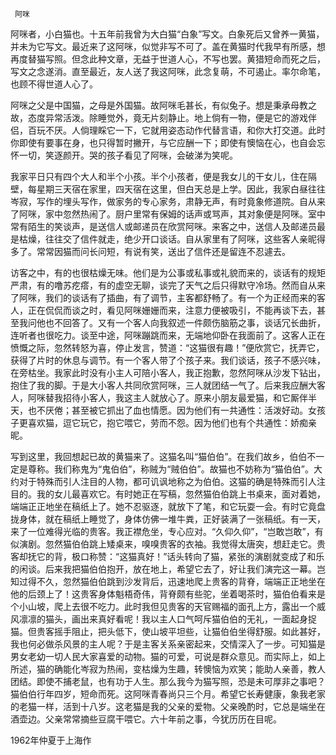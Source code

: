      阿咪 

   阿咪者，小白猫也。十五年前我曾为大白猫“白象”写文。白象死后又曾养一黄猫，并未为它写文。最近来了这阿咪，似觉非写不可了。盖在黄猫时代我早有所感，想再度替猫写照。但念此种文章，无益于世道人心，不写也罢。黄猎短命而死之后，写文之念遂消。直至最近，友人送了我这阿咪，此念复萌，不可遏止。率尔命笔，也顾不得世道人心了。 

   阿咪之父是中国猫，之母是外国猫。故阿咪毛甚长，有似兔子。想是秉承母教之故，态度异常活泼。除睡觉外，竟无片刻静止。地上倘有一物，便是它的游戏伴侣，百玩不厌。人倘理睬它一下，它就用姿态动作代替言语，和你大打交道。此时你即使有要事在身，也只得暂时撇开，与它应酬一下；即使有懊恼在心，也自会忘怀一切，笑逐颜开。哭的孩子看见了阿咪，会破涕为笑呢。 

   我家平日只有四个大人和半个小孩。半个小孩者，便是我女儿的干女儿，住在隔壁，每星期三天宿在家里，四天宿在这里，但白天总是上学。因此，我家白昼往往岑寂，写作的埋头写作，做家务的专心家务，肃静无声，有时竟象修道院。自从来了阿咪，家中忽然热闹了。厨户里常有保姆的话声或骂声，其对象便是阿咪。室中常有陌生的笑谈声，是送信人或邮递员在欣赏阿咪。来客之中，送信人及邮递员最是枯燥，往往交了信件就走，绝少开口谈话。自从家里有了阿咪，这些客人亲昵得多了。常常因猫而问长问短，有说有笑，送出了信件还是留连不忍遽去。 

   访客之中，有的也很枯燥无味。他们是为公事或私事或礼貌而来的，谈话有的规矩严肃，有的噜苏疙瘩，有的虚空无聊，谈完了天气之后只得默守冷场。然而自从来了阿咪，我们的谈话有了插曲，有了调节，主客都舒畅了。有一个为正经而来的客人，正在侃侃而谈之时，看见阿咪姗姗而来，注意力便被吸引，不能再谈下去，甚至我问他也不回答了。又有一个客人向我叙述一件颇伤脑筋之事，谈话冗长曲折，连听者也很吃力。谈至中途，阿咪蹦跳而来，无端地仰卧在我面前了。这客人正在愤慨之际，忽然转怒为喜，停止发言，赞道：“这猫很有趣！”便欣赏它，抚弄它，获得了片时的休息与调节。有一个客人带了个孩子来。我们谈话，孩子不感兴味，在旁枯坐。我家此时没有小主人可陪小客人，我正抱歉，忽然阿咪从沙发下钻出，抱住了我的脚。于是大小客人共同欣赏阿咪，三人就团结一气了。后来我应酬大客人，阿咪替我招待小客人，我这主人就放心了。原来小朋友最爱猫，和它厮伴半天，也不厌倦；甚至被它抓出了血也情愿。因为他们有一共通性：活泼好动。女孩子更喜欢猫，逗它玩它，抱它喂它，劳而不怨。因为他们也有个共通性：娇痴亲昵。 

   写到这里，我回想起已故的黄猫来了。这猫名叫“猫伯伯”。在我们故乡，伯伯不一定是尊称。我们称鬼为“鬼伯伯”，称贼为“贼伯伯”。故猫也不妨称为“猫伯伯”。大约对于特殊而引人注目的人物，都可讥讽地称之为伯伯。这猫的确是特殊而引人注目的。我的女儿最喜欢它。有时她正在写稿，忽然猫伯伯跳上书桌来，面对着她，端端正正地坐在稿纸上了。她不忍驱逐，就放下了笔，和它玩耍一会。有时它竟盘拢身体，就在稿纸上睡觉了，身体仿佛一堆牛粪，正好装满了一张稿纸。有一天，来了一位难得光临的贵客。我正襟危坐，专心应对。“久仰久仰”，“岂敢岂敢”，有似演剧。忽然猫伯伯跳上矮桌来，嗅嗅贵客的衣袖。我觉得太唐突，想赶走它。贵客却抚它的背，极口称赞：“这猫真好！”话头转向了猫，紧张的演剧就变成了和乐的闲谈。后来我把猫伯伯抱开，放在地上，希望它去了，好让我们演完这一幕。岂知过得不久，忽然猫伯伯跳到沙发背后，迅速地爬上贵客的背脊，端端正正地坐在他的后颈上了！这贵客身体魁梧奇伟，背脊颇有些驼，坐着喝茶时，猫伯伯看来是个小山坡，爬上去很不吃力。此时我但见贵客的天官赐福的面孔上方，露出一个威风凛凛的猫头，画出来真好看呢！我以主人口气呵斥猫伯伯的无礼，一面起身捉猫。但贵客摇手阻止，把头低下，使山坡平坦些，让猫伯伯坐得舒服。如此甚好，我也何必做杀风景的主人呢？于是主客关系亲密起来，交情深入了一步。可知猫是男女老幼一切人民大家喜爱的动物。猫的可爱，可说是群众意见。而实际上，如上所述，猫的确能化岑寂为热闹，变枯燥为生趣，转懊恼为欢笑；能助人亲善，教人团结。即使不捕老鼠，也有功于人生。那么我今为猫写照，恐是未可厚非之事吧？猫伯伯行年四岁，短命而死。这阿咪青春尚只三个月。希望它长寿健康，象我老家的老猫一样，活到十八岁。这老猫是我的父亲的爱物。父亲晚酌时，它总是端坐在酒壶边。父亲常常摘些豆腐干喂它。六十年前之事，今犹历历在目呢。 

   1962年仲夏于上海作 

